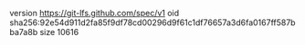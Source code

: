 version https://git-lfs.github.com/spec/v1
oid sha256:92e54d911d2fa85f9df78cd00296d9f61c1df76657a3d6fa0167ff587bba7a8b
size 10616
